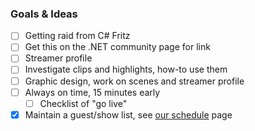 ### Goals & Ideas

- [ ] Getting raid from C# Fritz
- [ ] Get this on the .NET community page for link
- [ ] Streamer profile
- [ ] Investigate clips and highlights, how-to use them
- [ ] Graphic design, work on scenes and streamer profile
- [ ] Always on time, 15 minutes early
  - [ ] Checklist of "go live"
- [x] Maintain a guest/show list, see [our schedule](schedule.md) page

